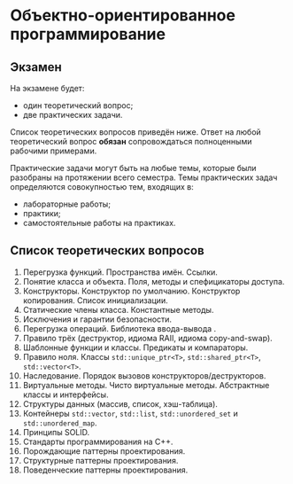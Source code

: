 # Объектно-ориентированное программирование

## Экзамен

На экзамене будет:
- один теоретический вопрос;
- две практических задачи.

Список теоретических вопросов приведён ниже.
Ответ на любой теоретический вопрос **обязан** сопровождаться полноценными рабочими примерами.

Практические задачи могут быть на любые темы, которые были разобраны на протяжении всего семестра.
Темы практических задач определяются совокупностью тем, входящих в:
- лабораторные работы;
- практики;
- самостоятельные работы на практиках.



## Список теоретических вопросов

1. Перегрузка функций. Пространства имён. Ссылки.
2. Понятие класса и объекта. Поля, методы и спефицикаторы доступа.
3. Конструкторы. Конструктор по умолчанию. Конструктор копирования. Список инициализации.
4. Статические члены класса. Константные методы.
5. Исключения и гарантии безопасности.
6. Перегрузка операций. Библиотека ввода-вывода <iostream>.
7. Правило трёх (деструктор, идиома RAII, идиома copy-and-swap).
8. Шаблонные функции и классы. Предикаты и компараторы.
9. Правило ноля. Классы `std::unique_ptr<T>`, `std::shared_ptr<T>`, `std::vector<T>`.
10. Наследование. Порядок вызовов конструкторов/деструкторов.
11. Виртуальные методы. Чисто виртуальные методы. Абстрактные классы и интерфейсы.
12. Структуры данных (массив, список, хэш-таблица).
13. Контейнеры `std::vector`, `std::list`, `std::unordered_set` и `std::unordered_map`.
14. Принципы SOLID.
15. Стандарты программирования на C++.
16. Порождающие паттерны проектирования.
17. Структурные паттерны проектирования.
18. Поведенческие паттерны проектирования.
